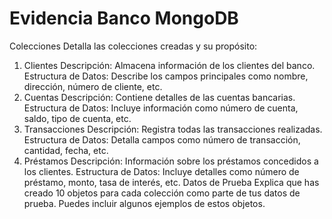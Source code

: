 <h1>Evidencia Banco MongoDB</h1>

Colecciones
Detalla las colecciones creadas y su propósito:

1. Clientes
Descripción: Almacena información de los clientes del banco.
Estructura de Datos: Describe los campos principales como nombre, dirección, número de cliente, etc.
2. Cuentas
Descripción: Contiene detalles de las cuentas bancarias.
Estructura de Datos: Incluye información como número de cuenta, saldo, tipo de cuenta, etc.
3. Transacciones
Descripción: Registra todas las transacciones realizadas.
Estructura de Datos: Detalla campos como número de transacción, cantidad, fecha, etc.
4. Préstamos
Descripción: Información sobre los préstamos concedidos a los clientes.
Estructura de Datos: Incluye detalles como número de préstamo, monto, tasa de interés, etc.
Datos de Prueba
Explica que has creado 10 objetos para cada colección como parte de tus datos de prueba. Puedes incluir algunos ejemplos de estos objetos.
